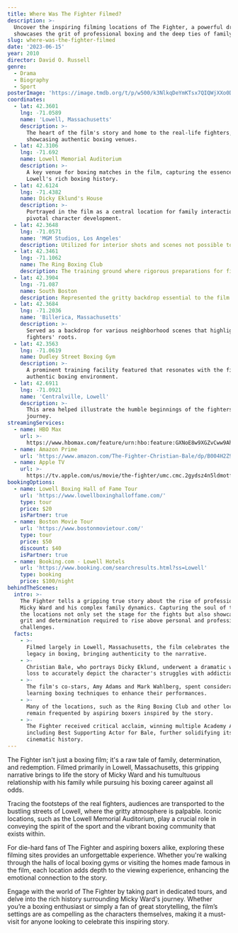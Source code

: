 ```yaml
---
title: Where Was The Fighter Filmed?
description: >-
  Uncover the inspiring filming locations of The Fighter, a powerful drama that
  showcases the grit of professional boxing and the deep ties of family.
slug: where-was-the-fighter-filmed
date: '2023-06-15'
year: 2010
director: David O. Russell
genre:
  - Drama
  - Biography
  - Sport
posterImage: 'https://image.tmdb.org/t/p/w500/k3NlkqDeYmKTsx7QIQWjXXo0DeW.jpg'
coordinates:
  - lat: 42.3601
    lng: -71.0589
    name: 'Lowell, Massachusetts'
    description: >-
      The heart of the film's story and home to the real-life fighters,
      showcasing authentic boxing venues.
  - lat: 42.3106
    lng: -71.692
    name: Lowell Memorial Auditorium
    description: >-
      A key venue for boxing matches in the film, capturing the essence of
      Lowell's rich boxing history.
  - lat: 42.6124
    lng: -71.4382
    name: Dicky Eklund's House
    description: >-
      Portrayed in the film as a central location for family interactions and
      pivotal character development.
  - lat: 42.3648
    lng: -71.0571
    name: 'MGM Studios, Los Angeles'
    description: Utilized for interior shots and scenes not possible to film on location.
  - lat: 42.3461
    lng: -71.1062
    name: The Ring Boxing Club
    description: The training ground where rigorous preparations for fights were depicted.
  - lat: 42.3904
    lng: -71.087
    name: South Boston
    description: Represented the gritty backdrop essential to the film's raw narrative.
  - lat: 42.3684
    lng: -71.2036
    name: 'Billerica, Massachusetts'
    description: >-
      Served as a backdrop for various neighborhood scenes that highlighted the
      fighters' roots.
  - lat: 42.3563
    lng: -71.0619
    name: Dudley Street Boxing Gym
    description: >-
      A prominent training facility featured that resonates with the film’s
      authentic boxing environment.
  - lat: 42.6911
    lng: -71.0921
    name: 'Centralville, Lowell'
    description: >-
      This area helped illustrate the humble beginnings of the fighters'
      journey.
streamingServices:
  - name: HBO Max
    url: >-
      https://www.hbomax.com/feature/urn:hbo:feature:GXNoE8w9XGZvCww9Ahs-ze3zhYVHTID3
  - name: Amazon Prime
    url: 'https://www.amazon.com/The-Fighter-Christian-Bale/dp/B004H2Z9U2'
  - name: Apple TV
    url: >-
      https://tv.apple.com/us/movie/the-fighter/umc.cmc.2gydsz4n5ldmotf13elcyiihz
bookingOptions:
  - name: Lowell Boxing Hall of Fame Tour
    url: 'https://www.lowellboxinghalloffame.com/'
    type: tour
    price: $20
    isPartner: true
  - name: Boston Movie Tour
    url: 'https://www.bostonmovietour.com/'
    type: tour
    price: $50
    discount: $40
    isPartner: true
  - name: Booking.com - Lowell Hotels
    url: 'https://www.booking.com/searchresults.html?ss=Lowell'
    type: booking
    price: $100/night
behindTheScenes:
  intro: >-
    The Fighter tells a gripping true story about the rise of professional boxer
    Micky Ward and his complex family dynamics. Capturing the soul of the film,
    the locations not only set the stage for the fights but also showcase the
    grit and determination required to rise above personal and professional
    challenges.
  facts:
    - >-
      Filmed largely in Lowell, Massachusetts, the film celebrates the city’s
      legacy in boxing, bringing authenticity to the narrative.
    - >-
      Christian Bale, who portrays Dicky Eklund, underwent a dramatic weight
      loss to accurately depict the character's struggles with addiction.
    - >-
      The film's co-stars, Amy Adams and Mark Wahlberg, spent considerable time
      learning boxing techniques to enhance their performances.
    - >-
      Many of the locations, such as the Ring Boxing Club and other local gyms,
      remain frequented by aspiring boxers inspired by the story.
    - >-
      The Fighter received critical acclaim, winning multiple Academy Awards,
      including Best Supporting Actor for Bale, further solidifying its place in
      cinematic history.
---
```


<TheFighterGuide />

The Fighter isn't just a boxing film; it's a raw tale of family, determination, and redemption. Filmed primarily in Lowell, Massachusetts, this gripping narrative brings to life the story of Micky Ward and his tumultuous relationship with his family while pursuing his boxing career against all odds.

Tracing the footsteps of the real fighters, audiences are transported to the bustling streets of Lowell, where the gritty atmosphere is palpable. Iconic locations, such as the Lowell Memorial Auditorium, play a crucial role in conveying the spirit of the sport and the vibrant boxing community that exists within.

For die-hard fans of The Fighter and aspiring boxers alike, exploring these filming sites provides an unforgettable experience. Whether you're walking through the halls of local boxing gyms or visiting the homes made famous in the film, each location adds depth to the viewing experience, enhancing the emotional connection to the story.

Engage with the world of The Fighter by taking part in dedicated tours, and delve into the rich history surrounding Micky Ward's journey. Whether you’re a boxing enthusiast or simply a fan of great storytelling, the film’s settings are as compelling as the characters themselves, making it a must-visit for anyone looking to celebrate this inspiring story.
